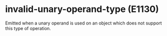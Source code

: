 # invalid-unary-operand-type (E1130)
Emitted when a unary operand is used on an object which does not support
this type of operation.
